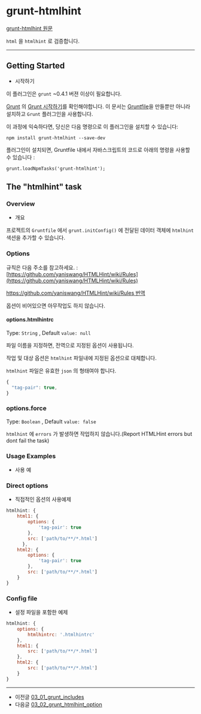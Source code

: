 # grunt-htmlhint

[grunt-htmlhint 원문](https://github.com/yaniswang/grunt-htmlhint)

`html` 을 `htmlhint` 로 검증합니다.


***

## Getting Started

- 시작하기

이 플러그인은 `grunt` ~0.4.1 버젼 이상이 필요합니다.

[Grunt](http://gruntjs.com/) 의 [Grunt 시작하기](http://gruntjs.com/getting-started)를 확인해야합니다. 
이 문서는 [Gruntfile](http://gruntjs.com/sample-gruntfile)을 만들뿐만 아니라 설치하고 `Grunt` 플러그인을 사용합니다.

이 과정에 익숙하다면, 당신은 다음 명령으로 이 플러그인을 설치할 수 있습니다:

```
npm install grunt-htmlhint --save-dev
```

플러그인이 설치되면, Gruntfile 내에서 자바스크립트의 코드로 아래의 명령을 사용할 수 있습니다 :

```
grunt.loadNpmTasks('grunt-htmlhint');
```



## The "htmlhint" task


### Overview

- 개요

프로젝트의 `Gruntfile` 에서 `grunt.initConfig()` 에 전달된 데이터 객체에 `htmlhint` 색션을 추가할 수 있습니다.




### Options

규칙은 다음 주소를 참고하세요. : [https://github.com/yaniswang/HTMLHint/wiki/Rules](https://github.com/yaniswang/HTMLHint/wiki/Rules)

[https://github.com/yaniswang/HTMLHint/wiki/Rules 번역](https://github.com/yaniswang/HTMLHint/wiki/Rules)

옵션이 비어있으면 아무작업도 하지 않습니다.



#### options.htmlhintrc

Type: `String` , Default `value: null`

파일 이름을 지정하면, 전역으로 지정된 옵션이 사용됩니다.

작업 및 대상 옵션은 `htmlhint` 파일내에 지정된 옵션으로 대체합니다.

`htmlhint` 파일은 유효한 `json` 의 형태여야 합니다.

```javascript
{
  "tag-pair": true,
}
```


### options.force

Type: `Boolean` , Default `value: false`

`htmlhint` 에 `errors` 가 발생하면 작업하지 않습니다.(Report HTMLHint errors but dont fail the task)



### Usage Examples

- 사용 예


### Direct options

- 직접적인 옵션의 사용예제

```javascript
htmlhint: {
	html1: {
		options: {
			'tag-pair': true
		},
		src: ['path/to/**/*.html']
	  },
	html2: {
		options: {
			'tag-pair': true
		},
		src: ['path/to/**/*.html']
	}
}
```




### Config file

- 설정 파일을 포함한 예제

```javascript
htmlhint: {
	options: {
		htmlhintrc: '.htmlhintrc'
	},
	html1: {
		src: ['path/to/**/*.html']
	},
	html2: {
		src: ['path/to/**/*.html']
	}
}
```



***

- 이전글 [03_01_grunt_includes](03_01_grunt_includes.md)
- 다음글 [03_02_grunt_htmlhint_option](03_02_grunt_htmlhint_option.md)
